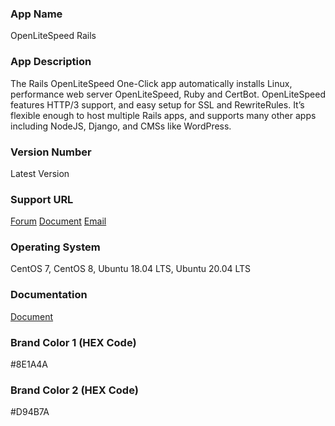 ### App Name
OpenLiteSpeed Rails

### App Description
The Rails OpenLiteSpeed One-Click app automatically installs Linux, performance web server OpenLiteSpeed, Ruby and CertBot. OpenLiteSpeed features HTTP/3 support, and easy setup for SSL and RewriteRules. It’s flexible enough to host multiple Rails apps, and supports many other apps including NodeJS, Django, and CMSs like WordPress.

### Version Number
Latest Version

### Support URL
[Forum](https://forum.openlitespeed.org/)
[Document](https://docs.litespeedtech.com/cloud/images/rails/)
[Email](mailto:support@litespeedtech.com)

### Operating System
CentOS 7, CentOS 8, Ubuntu 18.04 LTS, Ubuntu 20.04 LTS

### Documentation
[Document](https://docs.litespeedtech.com/cloud/images/rails/)

### Brand Color 1 (HEX Code)
#8E1A4A

### Brand Color 2 (HEX Code)
#D94B7A
